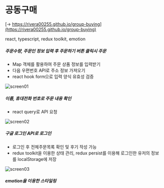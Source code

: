 # 공동구매

[→ https://rivera00255.github.io/group-buying](https://rivera00255.github.io/group-buying)   

react, typescript, redux toolkit, emotion   

##### 주문수량, 주문인 정보 입력 후 주문하기 버튼 클릭시 주문

- Map 객체를 활용하여 주문 상품 정보를 입력받기
- 다음 우편번호 API로 주소 정보 가져오기
- react hook form으로 입력 양식 유효성 검증

![screen01](https://user-images.githubusercontent.com/93629526/197454036-d1cf148e-7a45-45c2-89ad-c342a7c53c84.jpg)

##### 이름, 휴대전화 번호로 주문 내용 확인

- react query로 API 요청

![screen02](https://user-images.githubusercontent.com/93629526/197454078-794aec2a-8ef7-4ea2-abff-2e9c2eb29c7b.jpg)

##### 구글 로그인 API로 로그인
- 로그인 후 전체주문목록 확인 및 후기 작성 가능
- redux toolkit을 이용한 상태 관리, redux persist를 이용해 로그인한 유저의 정보를 localStorage에 저장

![screen03](https://user-images.githubusercontent.com/93629526/197454353-c52432b1-ccb0-46ac-a9ab-4dfa297d8ba5.jpg)

##### emotion을 이용한 스타일링
